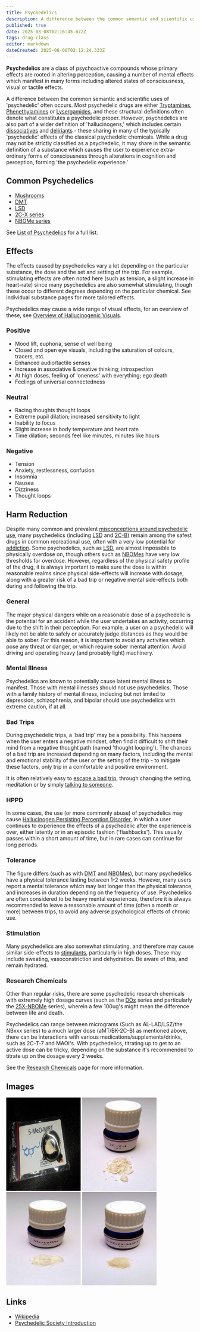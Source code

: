 ```yaml
---
title: Psychedelics
description: A difference between the common semantic and scientific uses of 'psychedelic' often occurs. Most psychedelic drugs are either Tryptamines, Phenethylamines or...
published: true
date: 2025-08-08T02:16:45.672Z
tags: drug-class
editor: markdown
dateCreated: 2025-08-08T02:12:24.333Z
---
```


**Psychedelics** are a class of psychoactive compounds whose primary effects are rooted in altering perception, causing a number of mental effects which manifest in many forms including altered states of consciousness, visual or tactile effects.

A difference between the common semantic and scientific uses of 'psychedelic' often occurs. Most psychedelic drugs are either [Tryptamines](/en/untagged/tryptamines), [Phenethylamines](/en/phenethylamines) or [Lysergamides](/en/lysergamides), and these structural definitions often denote what constitutes a psychedelic proper. However, psychedelics are also part of a wider definition of 'hallucinogens,' which includes certain [dissociatives](/en/dissociatives) and [deliriants](/en/deliriants) - these sharing in many of the typically 'psychedelic' effects of the classical psychedelic chemicals. While a drug may not be strictly classified as a psychedelic, it may share in the semantic definition of a substance which causes the user to experience extra-ordinary forms of consciousness through alterations in cognition and perception, forming 'the psychedelic experience.'

## Common Psychedelics
* [Mushrooms](/en/untagged/mushrooms)
* [DMT](/en/psychedelics/dmt)
* [LSD](/en/psychedelics/lsd)
* [2C-X series](/en/psychedelics/2c-x)
* [NBOMe series](/en/psychedelics/nbomes)

See [List of Psychedelics](/t/psychedelic) for a full list.

## Effects

The effects caused by psychedelics vary a lot depending on the particular substance, the dose and the set and setting of the trip. For example, stimulating effects are often noted here (such as tension, a slight increase in heart-rate) since many psychedelics are also somewhat stimulating, though these occur to different degrees depending on the particular chemical. See individual substance pages for more tailored effects.

Psychedelics may cause a wide range of visual effects, for an overview of these, see [Overview of Hallucinogenic Visuals](/en/overview-of-hallucinogenic-visuals).

### Positive
* Mood lift, euphoria, sense of well being
* Closed and open eye visuals, including the saturation of colours, tracers, etc.
* Enhanced audio/tactile senses
* Increase in associative & creative thinking; introspection
* At high doses, feeling of 'oneness' with everything; ego death
* Feelings of universal connectedness

### Neutral

* Racing thoughts thought loops
* Extreme pupil dilation; increased sensitivity to light
* Inability to focus
* Slight increase in body temperature and heart rate
* Time dilation; seconds feel like minutes, minutes like hours

### Negative

* Tension
* Anxiety, restlessness, confusion
* Insomnia
* Nausea
* Dizziness
* Thought loops

## Harm Reduction

Despite many common and prevalent [misconceptions around psychedelic use](/en/guides/common-misconceptions-about-psychedelics), many psychedelics (including [LSD](/en/psychedelics/lsd) and [2C-B](/en/psychedelics/2c-b)) remain among the safest drugs in common recreational use, often with a very low potential for [addiction](/en/guides/addiction). Some psychedelics, such as [LSD](/en/psychedelics/lsd), are almost impossible to physically overdose on, though others such as [NBOMes](/en/psychedelics/nbomes) have very low thresholds for overdose. However, regardless of the physical safety profile of the drug, it is always important to make sure the dose is within reasonable realms since physical side-effects will increase with dosage, along with a greater risk of a bad trip or negative mental side-effects both during and following the trip. 

### General

The major physical dangers while on a reasonable dose of a psychedelic is the potential for an accident while the user undertakes an activity, occurring due to the shift in their perception. For example, a user on a psychedelic will likely not be able to safely or accurately judge distances as they would be able to sober. For this reason, it is important to avoid any activities which pose any threat or danger, or which require sober mental attention. Avoid driving and operating heavy (and probably light) machinery.

### Mental Illness

Psychedelics are known to potentially cause latent mental illness to manifest. Those with mental illnesses should not use psychedelics. Those with a family history of mental illness, including but not limited to depression, schizophrenia, and bipolar should use psychedelics with extreme caution, if at all.

### Bad Trips

During psychedelic trips, a 'bad trip' may be a possibility. This happens when the user enters a negative mindset, often find it difficult to shift their mind from a negative thought path (named 'thought looping'). The chances of a bad trip are increased depending on many factors, including the mental and emotional stability of the user or the setting of the trip - to mitigate these factors, only trip in a comfortable and positive environment.

It is often relatively easy to [escape a bad trip](/en/guides/how-to-deal-with-a-bad-trip), through changing the setting, meditation or by simply [talking to someone](http://chat.tripsit.me).

### HPPD

In some cases, the use (or more commonly abuse) of psychedelics may cause [Hallucinogen Persisting Perception Disorder](/en/guides/hppd), in which a user continues to experience the effects of a psychedelic after the experience is over, either latently or in an episodic fashion ('flashbacks'). This usually passes within a short amount of time, but in rare cases can continue for long periods.

### Tolerance

The figure differs (such as with [DMT](/en/psychedelics/dmt) and [NBOMes](/en/psychedelics/nbomes)), but many psychedelics have a physical tolerance lasting between 1-2 weeks. However, many users report a mental tolerance which may last longer than the physical tolerance, and increases in duration depending on the frequency of use. Psychedelics are often considered to be heavy mental experiences, therefore it is always recommended to leave a reasonable amount of time (often a month or more) between trips, to avoid any adverse psychological effects of chronic use.

### Stimulation

Many psychedelics are also somewhat stimulating, and therefore may cause similar side-effects to [stimulants](/en/stimulants), particularly in high doses. These may include sweating, vasoconstriction and dehydration. Be aware of this, and remain hydrated.

### Research Chemicals

Other than regular risks, there are some psychedelic research chemicals with extremely high dosage curves (such as the [DOx](/en/psychedelics/dox) series and particularly the [25X-NBOMe](/en/25x-nbome) series), wherein a few 100ug's might mean the difference between life and death.

Psychedelics can range between micrograms (Such as AL-LAD/LSZ/the NBxxx series) to a much larger dose (aMT/BK-2C-B) as mentioned above, there can be interactions with various medications/supplements/drinks, such as 2C-T-7 and MAOI's. With psychedelics, titrating up to get to an active dose can be tricky, depending on the substance it's recommended to titrate up on the dosage every 2 weeks.

See the [Research Chemicals](/en/untagged/research-chemicals) page for more information.

## Images

<img src="/assets/5meomipt.jpg" alt="5-MeO-MIPT" width="200px" height="250px">
<img src="/assets/2ct4.jpg" alt="2C-T-4" width="200px" height="250px">
<img src="/assets/mescaline.jpg" alt="Mescaline" width="200px" height="250px">
<img src="/assets/5meomipt2.jpg" alt="5-MeO-MIPT"width="200px" height="250px">

## Links
* [Wikipedia](http://en.wikipedia.org/wiki/Psychedelic_drug) 
* [Psychedelic Society Introduction](http://www.psychedelicsociety.org.uk/introduction)